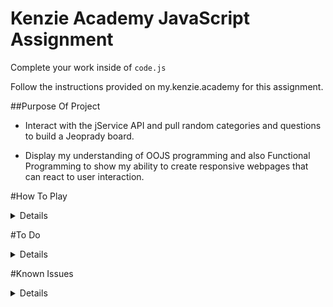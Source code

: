 # Kenzie Academy JavaScript Assignment

Complete your work inside of `code.js`

Follow the instructions provided on my.kenzie.academy for this assignment.


##Purpose Of Project

- Interact with the jService API and pull random categories and questions to build a Jeoprady board.

- Display my understanding of OOJS programming and also Functional Programming to show my ability to create responsive webpages that can react to user interaction.

#How To Play
<details>
- Enter a player name and load a randomized Jeoprady board.

- Click any value on the board under a desired category and answer the question.

- Game will keep track of your score and show you the correct answer at the end.

- A Show Answer button helps users solve a clue.

- Race the timer, if it runs out you'll lose points!

- Don't worry about Punctuation,Captialization or Spacing for the answers. 
</details>

#To Do
<details>
- Display the proper question values in ascending order 100-600

- When player presses new game, just refresh board and keep the player object intact if possible.

- Implement the timer function to count down from 30 to 0 and then once it hits 0, the player loses money if no answer has been given. Pass to player 2 once Two Player is implemented. -- Paritally Done

- Work on the Double Jeoprady function so we can have a few values get doubled based on a set chance.

- Add some animations and make mobile friendly.

- Align my code with standard.js code style.

- Remove puncuation from the answers so the user doesn't need to worry about ". -, ', etc. - Done

- Get rid of repeated questions on the board.

- Add double Jeoprady logic.

- Fix the makeRows function inside of boardLogic and make it into a few seperate functions for better readibility.

- Break out the boardLogic file into another file or more functions. Too verbose.
</details>

#Known Issues
<details>
- Repeated questions on the board.

- Values are not 100-600 like a normal jeoprady board.

- Sometimes the board does load a full 6 questions for each category.

- When player loses, board still reloads.

- The timer sometimes wont go away after a question. Fix in progress.
</details>
